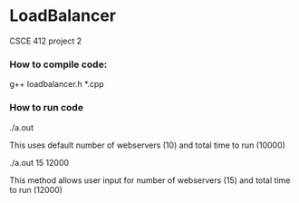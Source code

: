 # LoadBalancer
CSCE 412 project 2

### How to compile code:

g++ loadbalancer.h *.cpp

### How to run code

./a.out

This uses default number of webservers (10) and total time to run (10000)

./a.out 15 12000

This method allows user input for number of webservers (15) and total time to run (12000)
